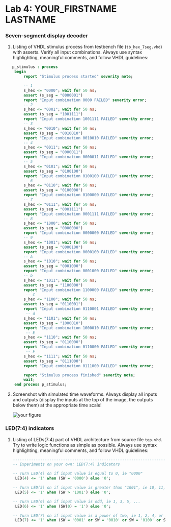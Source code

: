 # Lab 4: YOUR_FIRSTNAME LASTNAME

### Seven-segment display decoder

1. Listing of VHDL stimulus process from testbench file (`tb_hex_7seg.vhd`) with asserts. Verify all input combinations. Always use syntax highlighting, meaningful comments, and follow VHDL guidelines:

```vhdl
   p_stimulus : process
    begin
        report "Stimulus process started" severity note;

        -- 1
        s_hex <= "0000"; wait for 50 ns;
        assert (s_seg = "0000001")
        report "Input combination 0000 FAILED" severity error;
        -- 2
        s_hex <= "0001"; wait for 50 ns;
        assert (s_seg = "1001111")
        report "Input combination 1001111 FAILED" severity error;
        -- 3
        s_hex <= "0010"; wait for 50 ns;
        assert (s_seg = "0010010")
        report "Input combination 0010010 FAILED" severity error;
        -- 4        
        s_hex <= "0011"; wait for 50 ns;
        assert (s_seg = "0000011")
        report "Input combination 0000011 FAILED" severity error;
        -- 5
        s_hex <= "0101"; wait for 50 ns;
        assert (s_seg = "0100100")
        report "Input combination 0100100 FAILED" severity error;
        -- 6       
        s_hex <= "0110"; wait for 50 ns;
        assert (s_seg = "0100000")
        report "Input combination 0100000 FAILED" severity error;
        -- 7        
        s_hex <= "0111"; wait for 50 ns;
        assert (s_seg = "0001111")
        report "Input combination 0001111 FAILED" severity error;      
        -- 8        
        s_hex <= "1000"; wait for 50 ns;
        assert (s_seg = "0000000")
        report "Input combination 0000000 FAILED" severity error;    
        -- 9
        s_hex <= "1001"; wait for 50 ns;
        assert (s_seg = "0000100")
        report "Input combination 0000100 FAILED" severity error;  
        -- A 
        s_hex <= "1010"; wait for 50 ns;
        assert (s_seg = "0001000")
        report "Input combination 0001000 FAILED" severity error;  
        -- b 
        s_hex <= "1011"; wait for 50 ns;
        assert (s_seg = "1100000")
        report "Input combination 1100000 FAILED" severity error;       
         -- C 
        s_hex <= "1100"; wait for 50 ns;
        assert (s_seg = "0110001")
        report "Input combination 0110001 FAILED" severity error;  
         -- d 
        s_hex <= "1101"; wait for 50 ns;
        assert (s_seg = "1000010")
        report "Input combination 1000010 FAILED" severity error;  
         -- E 
        s_hex <= "1110"; wait for 50 ns;
        assert (s_seg = "0110000")
        report "Input combination 0110000 FAILED" severity error;  
         -- F 
        s_hex <= "1111"; wait for 50 ns;
        assert (s_seg = "0111000")
        report "Input combination 0111000 FAILED" severity error;  

        report "Stimulus process finished" severity note;
        wait;
    end process p_stimulus;
```

2. Screenshot with simulated time waveforms. Always display all inputs and outputs (display the inputs at the top of the image, the outputs below them) at the appropriate time scale!

   ![your figure]()

### LED(7:4) indicators

1. Listing of LEDs(7:4) part of VHDL architecture from source file `top.vhd`. Try to write logic functions as simple as possible. Always use syntax highlighting, meaningful comments, and follow VHDL guidelines:

   ```vhdl
   --------------------------------------------------------------------
   -- Experiments on your own: LED(7:4) indicators

   -- Turn LED(4) on if input value is equal to 0, ie "0000"
    LED(4) <= '1' when (SW = '0000') else '0';

   -- Turn LED(5) on if input value is greater than "1001", ie 10, 11, 12, ...
    LED(5) <= '1' when (SW > '1001') else '0';

   -- Turn LED(6) on if input value is odd, ie 1, 3, 5, ...
    LED(6) <= '1' when (SW(0) = '1') else '0';

   -- Turn LED(7) on if input value is a power of two, ie 1, 2, 4, or 8
    LED(7) <= '1' when (SW = '0001' or SW = '0010' or SW = '0100' or SW = '1000') else '0';
   ```
